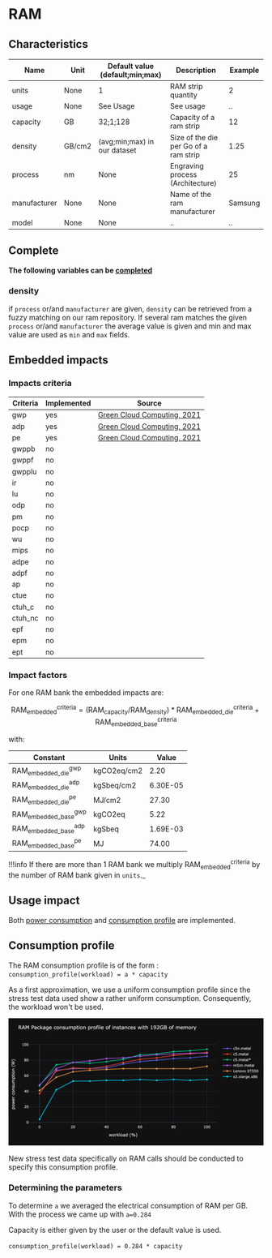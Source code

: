 # RAM

## Characteristics

| Name             | Unit   | Default value (default;min;max)  | Description                           | Example |
|------------------|--------|----------------------------------|---------------------------------------|---------|
| units            | None   | 1                                | RAM strip quantity                    | 2       |
| usage            | None   | See Usage                        | See usage                             | ..      |
| capacity         | GB     | 32;1;128                         | Capacity of a ram strip               | 12      |
| density          | GB/cm2 | (avg;min;max) in our dataset     | Size of the die per Go of a ram strip | 1.25    |
| process          | nm     | None                             | Engraving process (Architecture)      | 25      |
| manufacturer     | None   | None                             | Name of the ram manufacturer          | Samsung |
| model            | None   | None                             | ..                                    | ..      |


## Complete

**The following variables can be [completed](../auto_complete.md)**

### density

if ```process``` or/and ```manufacturer``` are given, ```density``` can be retrieved from a fuzzy matching on our ram repository.
If several ram matches the given ```process``` or/and ```manufacturer``` the average value is given and min and max value are used as ```min``` and ```max``` fields.

## Embedded impacts

### Impacts criteria

| Criteria | Implemented | Source                                                                                                                                                         | 
|----------|-------------|----------------------------------------------------------------------------------------------------------------------------------------------------------------|
| gwp      | yes         | [Green Cloud Computing, 2021](https://www.umweltbundesamt.de/sites/default/files/medien/5750/publikationen/2021-06-17_texte_94-2021_green-cloud-computing.pdf) |
| adp      | yes         | [Green Cloud Computing, 2021](https://www.umweltbundesamt.de/sites/default/files/medien/5750/publikationen/2021-06-17_texte_94-2021_green-cloud-computing.pdf) |
| pe       | yes         | [Green Cloud Computing, 2021](https://www.umweltbundesamt.de/sites/default/files/medien/5750/publikationen/2021-06-17_texte_94-2021_green-cloud-computing.pdf) |
| gwppb    | no          |                                                                                                                                                                |
| gwppf    | no          |                                                                                                                                                                |
| gwpplu   | no          |                                                                                                                                                                |
| ir       | no          |                                                                                                                                                                |
| lu       | no          |                                                                                                                                                                |
| odp      | no          |                                                                                                                                                                |
| pm       | no          |                                                                                                                                                                |
| pocp     | no          |                                                                                                                                                                |
| wu       | no          |                                                                                                                                                                |
| mips     | no          |                                                                                                                                                                |
| adpe     | no          |                                                                                                                                                                |
| adpf     | no          |                                                                                                                                                                |
| ap       | no          |                                                                                                                                                                |
| ctue     | no          |                                                                                                                                                                |
| ctuh_c   | no          |                                                                                                                                                                |
| ctuh_nc  | no          |                                                                                                                                                                |
| epf      | no          |                                                                                                                                                                |
| epm      | no          |                                                                                                                                                                |
| ept      | no          |                                                                                                                                                                |

### Impact factors

For one RAM bank the embedded impacts are:

$$
\text{RAM}_\text{embedded}^\text{criteria} = (\text{RAM}_{\text{capacity}} / \text{RAM}_{\text{density}}) * \text{RAM}_\text{embedded_die}^\text{criteria} + \text{RAM}_\text{embedded_base}^\text{criteria}
$$

with:

| Constant                                      | Units       | Value      |
|-----------------------------------------------|-------------|------------|
| $\text{RAM}_\text{embedded_die}^\text{gwp}$   | kgCO2eq/cm2 | 2.20       |
| $\text{RAM}_\text{embedded_die}^\text{adp}$   | kgSbeq/cm2  | 6.30E-05   |
| $\text{RAM}_\text{embedded_die}^\text{pe}$    | MJ/cm2      | 27.30      |
| $\text{RAM}_\text{embedded_base}^\text{gwp}$  | kgCO2eq     | 5.22       |
| $\text{RAM}_\text{embedded_base}^\text{adp}$  | kgSbeq      | 1.69E-03   |
| $\text{RAM}_\text{embedded_base}^\text{pe}$   | MJ          | 74.00      |

!!!info
    If there are more than 1 RAM bank we multiply $\text{RAM}_\text{embedded}^\text{criteria}$ by the number of RAM bank given in `units`._


## Usage impact

Both [power consumption](../usage/elec_conso.md) and [consumption profile](../consumption_profile.md) are implemented.

## Consumption profile

The RAM consumption profile is of the form : ```consumption_profile(workload) = a * capacity```

As a first approximation, we use a uniform consumption profile since the stress test data used show a rather uniform
consumption. Consequently, the workload won't be used.

![cp_ram.png](cp_ram.png)

New stress test data specifically on RAM calls should be conducted to specify this consumption profile.

### Determining the parameters

To determine ```a``` we averaged the electrical consumption of RAM per GB. With the process we came up with ```a=0.284```

Capacity is either given by the user or the default value is used.

```consumption_profile(workload) = 0.284 * capacity```
